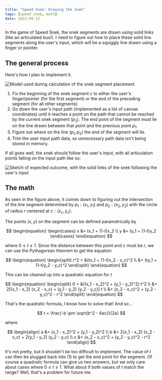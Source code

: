 ```yaml
---
title: "Speed Snek: Drawing the Snek"
tags: [speed snek, math]
date: 2022-09-12
---
```


In the game of Speed Snek, the snek segments are drawn using solid links (like an articulated bus!). I need to figure out how to place these solid line segments along the user's input, which will be a squiggly line drawn using a finger or pointer.

## The general process

Here's how I plan to implement it.

![Model used during calculation of the snek segment placement](/images/blog/snek-segment-1.png)

1. Fix the beginning of the snek segment $c$ to either the user's finger/pointer (for the first segment) or the end of the preceding segment (for all other segments)
2. Go down the user's input path (implemented as a list of canvas coordinates) until it reaches a point on the path that cannot be reached by the current snek segment ($p_2$). The end point of the segment must lie on the line drawn between that point and the previous point $p_1$.
3. Figure out where on the line $(p_1, p_2)$ the end of the segment will lie.
4. Trim the user input path data, so unnecessary path data isn't being stored in memory.

If all goes well, the snek should follow the user's input, with all articulation points falling on the input path like so:

![Sketch of expected outcome, with the solid links of the snek following the user's input](/images/blog/snek-segment-2.png)

## The math

As seen in the figure above, it comes down to figuring out the intersection of the line segment determined by $p_1: (x_1, y_1)$ and $p_2: (x_2, y_2)$ with the circle of radius $r$ centered at $c: (x_c, y_c)$.

The points $(x, y)$ on the segment can be defined parametrically by

$$
\begin{equation}
\begin{cases}
    x &= tx_1 + (1-t)x_2 \\
    y &= ty_1 + (1-t)y_2
\end{cases}
\end{equation}
$$

where $0 \leq t \leq 1$. Since the distance between this point and $c$ must be $r$, we can use the Pythagorean theorem to get the equation

$$
\begin{equation}
\begin{split}
    r^2 = &(tx_1 + (1-t)x_2 - x_c)^2 \\
    &+ (ty_1 + (1-t)y_2 - y_c)^2
\end{split}
\end{equation}
$$

This can be cleaned up into a quadratic equation for $t$

$$
\begin{equation}
\begin{split}
    0 = &((x_1 - x_2)^2 + (y_1 - y_2)^2) t^2 \\
    &+ 2[(x_1 - x_2) (x_2 - x_c) + (y_1 - y_2) (y_2 - y_c)] t \\
    &+ (x_2 - x_c)^2 + (y_2 - y_c)^2 - r^2
\end{split}
\end{equation}
$$

That's the quadratic formula, I know how to solve that! And so...

$$
    t = \frac{-b \pm \sqrt{b^2 - 4ac}}{2a}
$$

where

$$
\begin{align}
    a &= (x_1 - x_2)^2 + (y_1 - y_2)^2 \\
    b &= 2(x_1 - x_2) (x_2 - x_c) + 2(y_1 - y_2) (y_2 - y_c) \\
    c &= (x_2 - x_c)^2 + (y_2 - y_c)^2 - r^2
\end{align}
$$

It's not pretty, but it shouldn't be too difficult to implement. The value of $t$ can then be plugged back into (1) to get the end point for the segment. Of course a quadratic formula can give us two answers, but we only care about cases where $0 \leq t \leq 1$. What about if both values of $t$ match the range? Well, that's a problem for future me.
